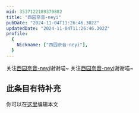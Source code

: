```yaml
---
mid: 3537122189379882
title: "西园奈音-neyi"
pubDate: "2024-11-04T11:26:46.302Z"
updatedDate: "2024-11-04T11:26:46.302Z"
profile:
  {
    Nickname: ["西园奈音-neyi"],
  }
---
```


关注[西园奈音-neyi](https://space.bilibili.com/3537122189379882)谢谢喵~ 关注[西园奈音-neyi](https://space.bilibili.com/3537122189379882)谢谢喵~

## 此条目有待补充
你可以在[这里](https://github.com/Yuhanawa/VTuber.ICU-Content/edit/master/v/西园奈音-neyi/index.md)编辑本文

